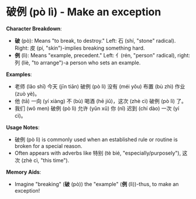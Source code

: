 # **破例 (pò lì) - Make an exception**

**Character Breakdown**:  
- **破** (pò): Means "to break, to destroy." Left: ⽯ (shí, "stone" radical). Right: 皮 (pí, "skin")-implies breaking something hard.  
- **例** (lì): Means "example, precedent." Left: 亻(rén, "person" radical), right: 列 (liè, "to arrange")-a person who sets an example.

**Examples**:  
- 老师 (lǎo shī) 今天 (jīn tiān) 破例 (pò lì) 没有 (méi yǒu) 布置 (bù zhì) 作业 (zuò yè)。  
- 他 (tā) 一向 (yí xiàng) 不 (bù) 喝酒 (hē jiǔ)，这次 (zhè cì) 破例 (pò lì) 了。  
- 我们 (wǒ men) 破例 (pò lì) 允许 (yǔn xǔ) 你 (nǐ) 迟到 (chí dào) 一次 (yí cì)。

**Usage Notes**:  
- 破例 (pò lì) is commonly used when an established rule or routine is broken for a special reason.  
- Often appears with adverbs like 特别 (tè bié, "especially/purposely"), 这次 (zhè cì, "this time").

**Memory Aids**:  
- Imagine "breaking" (**破** (pò)) the "example" (**例** (lì))-thus, to make an exception!